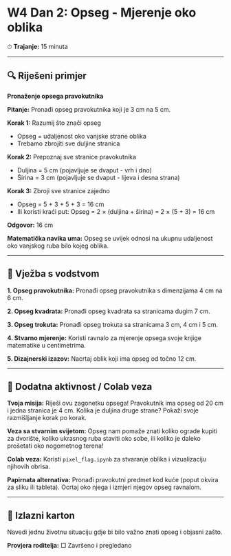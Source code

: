 # W4 Dan 2: Opseg - Mjerenje oko oblika

⏱ **Trajanje:** 15 minuta

---

## 🔍 Riješeni primjer

**Pronaženje opsega pravokutnika**

**Pitanje:** Pronađi opseg pravokutnika koji je 3 cm na 5 cm.

**Korak 1:** Razumij što znači opseg
- Opseg = udaljenost oko vanjske strane oblika
- Trebamo zbrojiti sve duljine stranica

**Korak 2:** Prepoznaj sve stranice pravokutnika
- Duljina = 5 cm (pojavljuje se dvaput - vrh i dno)
- Širina = 3 cm (pojavljuje se dvaput - lijeva i desna strana)

**Korak 3:** Zbroji sve stranice zajedno
- Opseg = 5 + 3 + 5 + 3 = 16 cm
- Ili koristi kraći put: Opseg = 2 × (duljina + širina) = 2 × (5 + 3) = 16 cm

**Odgovor:** 16 cm

**Matematička navika uma:** Opseg se uvijek odnosi na ukupnu udaljenost oko vanjskog ruba bilo kojeg oblika.

---

## 📝 Vježba s vodstvom

**1. Opseg pravokutnika:** Pronađi opseg pravokutnika s dimenzijama 4 cm na 6 cm.

**2. Opseg kvadrata:** Pronađi opseg kvadrata sa stranicama dugim 7 cm.

**3. Opseg trokuta:** Pronađi opseg trokuta sa stranicama 3 cm, 4 cm i 5 cm.

**4. Stvarno mjerenje:** Koristi ravnalo za mjerenje opsega svoje knjige matematike u centimetrima.

**5. Dizajnerski izazov:** Nacrtaj oblik koji ima opseg od točno 12 cm.

---

## 🚀 Dodatna aktivnost / Colab veza

**Tvoja misija:** Riješi ovu zagonetku opsega! Pravokutnik ima opseg od 20 cm i jedna stranica je 4 cm. Kolika je duljina druge strane? Pokaži svoje razmišljanje korak po korak.

**Veza sa stvarnim svijetom:** Opseg nam pomaže znati koliko ograde kupiti za dvorište, koliko ukrasnog ruba staviti oko sobe, ili koliko je daleko prošetati oko nogometnog terena!

**Colab veza:** Koristi `pixel_flag.ipynb` za stvaranje oblika i vizualizaciju njihovih obrisa.

**Papirnata alternativa:** Pronađi pravokutni predmet kod kuće (poput okvira za sliku ili tableta). Ocrtaj oko njega i izmjeri njegov opseg ravnalom.

---

## 🎯 Izlazni karton

Navedi jednu životnu situaciju gdje bi bilo važno znati opseg i objasni zašto.

**Provjera roditelja:** □ Završeno i pregledano